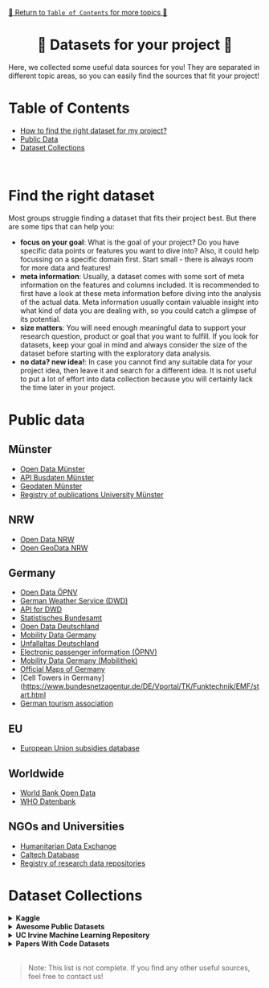 
[🔗 Return to `Table of Contents` for more topics 🔗](https://github.com/HendrikLinn/TechLabs_Projects/blob/main/README.md)

<h1 align="center"> 📂 Datasets for your project 📂 </h1>
Here, we collected some useful data sources for you! They are separated in different topic areas, so you can easily find the sources that fit your project!

</br>

# Table of Contents
- [How to find the right dataset for my project?](#findit)
- [Public Data](#publicdata)
- [Dataset Collections](#collections)

</br>

# Find the right dataset <a name="findit"></a>
Most groups struggle finding a dataset that fits their project best. But there are some tips that can help you:
- **focus on your goal**: What is the goal of your project? Do you have specific data points or features you want to dive into? Also, it could help focussing on a specific domain first. Start small - there is always room for more data and features!
- **meta information**: Usually, a dataset comes with some sort of meta information on the features and columns included. It is recommended to first have a look at these meta information before diving into the analysis of the actual data. Meta information usually contain valuable insight into what kind of data you are dealing with, so you could catch a glimpse of its potential.
- **size matters**: You will need enough meaningful data to support your research question, product or goal that you want to fulfill. If you look for datasets, keep your goal in mind and always consider the size of the dataset before starting with the exploratory data analysis.
- **no data? new idea!**: In case you cannot find any suitable data for your project idea, then leave it and search for a different idea. It is not useful to put a lot of effort into data collection because you will certainly lack the time later in your project.

# Public data <a name="publicdata"></a>
## Münster
- [Open Data Münster](https://opendata.stadt-muenster.de/)
- [API Busdaten Münster](https://api.busradar.conterra.de/)
- [Geodaten Münster](https://geo.stadt-muenster.de/webgis/application/Geobasisdaten)
- [Registry of publications University Münster](https://miami.uni-muenster.de/)

## NRW
- [Open Data NRW](https://open.nrw/open-data)
- [Open GeoData NRW](https://www.opengeodata.nrw.de/produkte/)

## Germany
- [Open Data ÖPNV](https://www.opendata-oepnv.de/ht/de/willkommen)
- [German Weather Service (DWD)](https://opendata.dwd.de/)
- [API for DWD](https://brightsky.dev/)
- [Statistisches Bundesamt](https://www.destatis.de/DE/Home/_inhalt.html)
- [Open Data Deutschland](https://www.govdata.de/)
- [Mobility Data Germany](https://mobilithek.info/)
- [Unfallaltas Deutschland](https://unfallatlas.statistikportal.de/)
- [Electronic passenger information (ÖPNV)](https://www.delfi.de/)
- [Mobility Data Germany (Mobilithek)](https://mobilithek.info/)
- [Official Maps of Germany](https://basemap.de/)
- [Cell Towers in Germany](https://www.bundesnetzagentur.de/DE/Vportal/TK/Funktechnik/EMF/start.html
- [German tourism association](https://open-data-germany.org/)

## EU
- [European Union subsidies database](https://kohesio.ec.europa.eu/)

## Worldwide
- [World Bank Open Data](https://data.worldbank.org/)
- [WHO Datenbank](https://www.who.int/data)

## NGOs and Universities
- [Humanitarian Data Exchange](https://data.humdata.org/)
- [Caltech Database](https://data.caltech.edu/search?q=&f=resource_type%3Adataset&l=list&p=1&s=10&sort=newest)
- [Registry of research data repositories](https://www.re3data.org/)

# Dataset Collections <a name="collections"></a>
<details>
<summary>
  <a id="kaggle-infos"></a>
  <b>Kaggle</b>
</summary>

[Kaggle - Data Science Platform](https://www.kaggle.com/datasets)

Kaggle is an Online-Community, that is made for Data Scientists. Here, you can learn coding, take on Data Science-Challenges and exchange datasets with others. For your project, you can search for interesting datasets.

> 🟨 __Note__ 🟨
>
> The datasets on the plattform are usually highly preprocessed, which does not represent the "real-world" situation. Also, they could contain errors, as they are not moderated by the platform. Keep that in mind when you consider using a dataset from Kaggle.

</details>

<details>
<summary>
  <a id="awesome-datasets"></a>
  <b>Awesome Public Datasets</b>
</summary>

[Awesome Public Datasets Collection](https://github.com/awesomedata/awesome-public-datasets)

As the name already tells, this is an _awesome_ collection of publicly available datasets. They are organised under different topics. Take a look around, maybe there is something interesting for your project!

</details>


<details>
<summary>
  <a id="irvine-ml"></a>
  <b>UC Irvine Machine Learning Repository</b>
</summary>

[Machine Learning Datasets](https://archive.ics.uci.edu/datasets)

The Irvine Machine Learning Repository contains many datasets suitable for Machine Learning projects. Some prominent ones are e. g. the Iris or the Dry Bean dataset. The big advantage of the platform: You already get some information on what to use the dataset for, e. g., what is the predictor, are there missing values, what are the variables, etc.

</details>

<details>
<summary>
  <a id="papers-with-code"></a>
  <b>Papers With Code Datasets</b>
</summary>

[Papers With Code ML Datasets](https://paperswithcode.com/datasets)

Another Machine Learning dataset repository with possibilities to filter for specific modalities. You can also filter for specific tasks you want to perform or the language it should be in.

</details>
</br>

> Note: This list is not complete. If you find any other useful sources, feel free to contact us!


